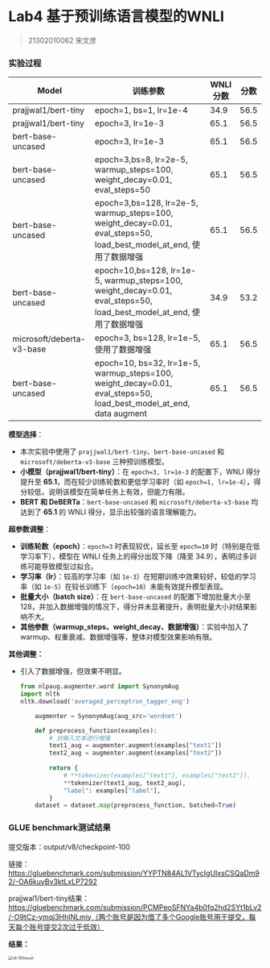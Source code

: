 # Lab4 基于预训练语言模型的WNLI

> 21302010062 宋文彦

### 实验过程

| Model                     | 训练参数                                                     | WNLI分数 | 分数 |
| ------------------------- | ------------------------------------------------------------ | -------- | ---- |
| prajjwal1/bert-tiny       | epoch=1, bs=1, lr=1e-4                                       | 34.9     | 56.5 |
| prajjwal1/bert-tiny       | epoch=3, lr=1e-3                                             | 65.1     | 56.5 |
| bert-base-uncased         | epoch=3, lr=1e-3                                             | 65.1     | 56.5 |
| bert-base-uncased         | epoch=3,bs=8,  lr=2e-5, warmup_steps=100, weight_decay=0.01, eval_steps=50 | 65.1     | 56.5 |
| bert-base-uncased         | epoch=3,bs=128,  lr=2e-5, warmup_steps=100, weight_decay=0.01, eval_steps=50, load_best_model_at_end, 使用了数据增强 | 65.1     | 56.5 |
| bert-base-uncased         | epoch=10,bs=128,  lr=1e-5, warmup_steps=100, weight_decay=0.01, eval_steps=50, load_best_model_at_end, 使用了数据增强 | 34.9     | 53.2 |
| microsoft/deberta-v3-base | epoch=3, bs=128, lr=1e-5, 使用了数据增强                     | 65.1     | 56.5 |
| bert-base-uncased         | epoch=10, bs=32, lr=1e-5, warmup_steps=100, weight_decay=0.01, eval_steps=50, load_best_model_at_end, data augment | 65.1     | 56.5 |

**模型选择**：

- 本次实验中使用了 `prajjwal1/bert-tiny`、`bert-base-uncased` 和 `microsoft/deberta-v3-base` 三种预训练模型。
- **小模型（prajjwal1/bert-tiny）**：在 `epoch=3, lr=1e-3` 的配置下，WNLI 得分提升至 **65.1**，而在较少训练轮数和更低学习率时（如 `epoch=1, lr=1e-4`），得分较低，说明该模型在简单任务上有效，但能力有限。
- **BERT 和 DeBERTa**：`bert-base-uncased` 和 `microsoft/deberta-v3-base` 均达到了 **65.1** 的 WNLI 得分，显示出较强的语言理解能力。

**超参数调整**：

- **训练轮数（epoch）**：`epoch=3` 时表现较优，延长至 `epoch=10` 时（特别是在低学习率下），模型在 WNLI 任务上的得分出现下降（降至 34.9），表明过多训练可能导致模型过拟合。
- **学习率（lr）**：较高的学习率（如 `1e-3`）在短期训练中效果较好，较低的学习率（如 `1e-5`）在较长训练下（`epoch=10`）未能有效提升模型表现。
- **批量大小（batch size）**：在 `bert-base-uncased` 的配置下增加批量大小至 128，并加入数据增强的情况下，得分并未显著提升，表明批量大小对结果影响不大。
- **其他参数（warmup_steps、weight_decay、数据增强）**：实验中加入了 warmup、权重衰减、数据增强等，整体对模型效果影响有限。

**其他调整：**

- 引入了数据增强，但效果不明显。

  ```python
  from nlpaug.augmenter.word import SynonymAug
  import nltk
  nltk.download('averaged_perceptron_tagger_eng')
  
      augmenter = SynonymAug(aug_src='wordnet')
  
      def preprocess_function(examples):
          # 对输入文本进行增强
          text1_aug = augmenter.augment(examples["text1"])
          text2_aug = augmenter.augment(examples["text2"])
          
          return {
              # **tokenizer(examples["text1"], examples["text2"]),
              **tokenizer(text1_aug, text2_aug),
              "label": examples["label"],
          }
      dataset = dataset.map(preprocess_function, batched=True)
  ```

### GLUE benchmark测试结果

提交版本：output/v8/checkpoint-100

链接：https://gluebenchmark.com/submission/YYPTN84AL1VTycIgUIxsCSQaDm92/-OA6kuyBv3ktLxLP7292

prajjwal1/bert-tiny结果：https://gluebenchmark.com/submission/PCMPeoSFNYa4b0fq2hd2SYt1bLv2/-O9tCz-ymqj3HhINLmiy（两个账号是因为借了多个Google账号用于提交，每天每个账号提交2次过于低效）

**结果：**

<img src="/Users/songwenyan/FudanCourses/NLP-自然语言处理和知识表示/nlp_project/pj4/v8-100result.png" alt="v8-100result" style="zoom:50%;" />